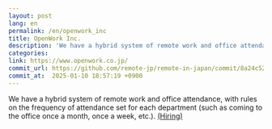 ```yaml
---
layout: post
lang: en
permalink: /en/openwork_inc
title: OpenWork Inc.
description: 'We have a hybrid system of remote work and office attendance, with rules on the frequency of attendance set for each department (such as coming to the office once a month, once a week, etc.). (Hiring)'
categories: 
link: https://www.openwork.co.jp/
commit_url: https://github.com/remote-jp/remote-in-japan/commit/8a24c52c7b8c873d6f9850a4c198d649bc047cb6
commit_at:  2025-01-10 18:57:19 +0900
---
```


<p>We have a hybrid system of remote work and office attendance, with rules on the frequency of attendance set for each department (such as coming to the office once a month, once a week, etc.). <a href="https://www.openwork.co.jp/recruit/">(Hiring)</a></p>
